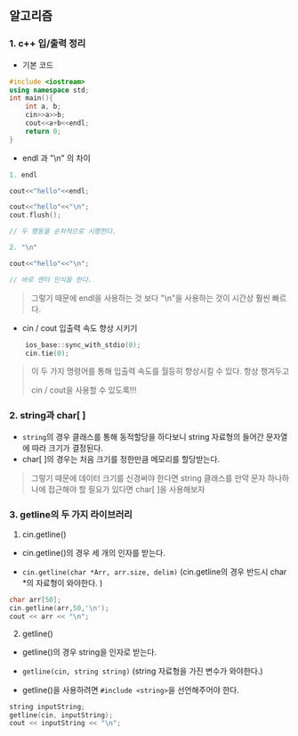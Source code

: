 ## 알고리즘 



### 1. c++ 입/출력 정리 

* 기본 코드 

```c++
#include <iostream>
using namespace std;
int main(){
	int a, b;
	cin>>a>>b;
	cout<<a+b<<endl;
	return 0;
}
```



* endl 과 "\n" 의 차이 

```c++
1. endl

cout<<"hello"<<endl;

cout<<"hello"<<"\n";
cout.flush();

// 두 행동을 순차적으로 시행한다. 

2. "\n" 

cout<<"hello"<<"\n";

// 바로 엔터 인식을 한다. 
```

> 그렇기 때문에 endl을 사용하는 것 보다 "\n"을 사용하는 것이 시간상 훨씬 빠르다. 



* cin / cout 입출력 속도 향상 시키기 

```c++
    ios_base::sync_with_stdio(0);
    cin.tie(0);
```

> 이 두 가지 명령어를 통해 입출력 속도를 월등히 향상시킬 수 있다. 항상 챙겨두고 
>
> cin /  cout을 사용할 수 있도록!!!

### 2. string과 char[ ] 

* `string`의 경우 클래스를 통해 동적할당을 하다보니 string 자료형의 들어간 문자열에 따라 크기가 결정된다. 
* char[ ]의 경우는 처음 크기를 정한만큼 메모리를 할당받는다. 

> 그렇기 때문에 데이터 크기를 신경써야 한다면 string 클래스를 만약 문자 하나하나에 접근해야 할 필요가 있다면 char[ ]을 사용해보자

### 3. getline의 두 가지 라이브러리

1. cin.getline() 

* cin.getline()의 경우 세 개의 인자를 받는다. 

* `cin.getline(char *Arr, arr.size, delim)` (cin.getline의 경우 반드시 char *의 자료형이 와야한다. )

```c++
char arr[50];
cin.getline(arr,50,'\n');
cout << arr << "\n"; 
```



2. getline()

* getline()의 경우 string을 인자로 받는다. 

* `getline(cin, string string)` (string 자료형을 가진 변수가 와야한다.)

* getline()을 사용하려면 `#include <string>`을 선언해주어야 한다. 

```c++
string inputString;
getline(cin, inputString);
cout << inputString << "\n";
```

> 